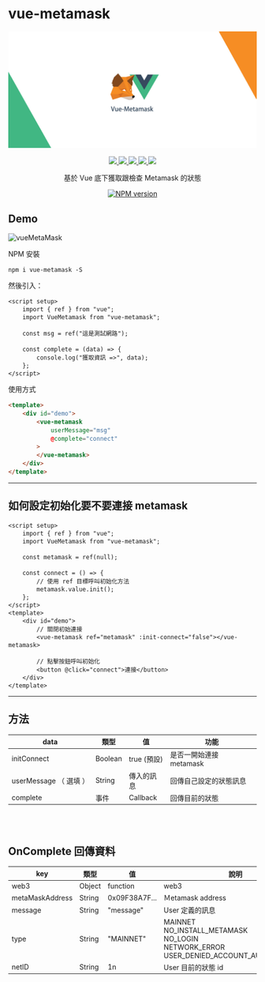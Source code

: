 # vue-metamask
![vueMetaMask](../assets/vueMetaMask.jpg)
<p align=center>
    <a target="_blank" href="https://vuejs.org/" title="vue">
        <img src="https://img.shields.io/badge/vue-%3E%203.0.0-brightgreen.svg">
    </a>
    <a target="_blank" href="http://nodejs.org/download/" title="Node version">
        <img src="https://img.shields.io/badge/node-%3E%3D%2020.0.0-brightgreen.svg">
    </a>
    <a target="_blank" href="http://nodejs.org/download/" title="Vite version">
        <img src="https://img.shields.io/badge/vite-%3E%3D%206.0.0-brightgreen.svg">
    </a>
    <a target="_blank" href="http://nodejs.org/download/" title="Vite version">
        <img src="https://img.shields.io/badge/web3-%3E%3D%204.0.0-brightgreen.svg">
    </a>
    <a target="_blank" href="https://github.com/MikeCheng1208/vue-metamask/pulls" title="PRs Welcome">
        <img src="https://img.shields.io/badge/PRs-welcome-blue.svg">
    </a>
</p>


<p align=center>基於 Vue 底下獲取跟檢查 Metamask 的狀態</p>


<p align="center">
<a target="_blank" href="https://www.npmjs.com/package/vue-metamask">
  <img src="https://nodei.co/npm/vue-metamask.png?downloads=true&downloadRank=true&stars=true" alt="NPM version">
</a>
</p>


## Demo
![vueMetaMask](../assets/operates.gif)

NPM 安裝
```
npm i vue-metamask -S
```

然後引入：
```vue
<script setup>
    import { ref } from "vue";
    import VueMetamask from "vue-metamask";
    
    const msg = ref("這是測試網路");

    const complete = (data) => {
        console.log("獲取資訊 =>", data);
    };
</script>
```

使用方式
```html
<template>
    <div id="demo">
        <vue-metamask 
            userMessage="msg" 
            @complete="connect"
        >
        </vue-metamask>
    </div>
</template>
```

---
## 如何設定初始化要不要連接 metamask
```vue
<script setup>
    import { ref } from "vue";
    import VueMetamask from "vue-metamask";
    
    const metamask = ref(null);

    const connect = () => {
        // 使用 ref 目標呼叫初始化方法
        metamask.value.init();
    };
</script>
<template>
    <div id="demo">
        // 關閉初始連接
        <vue-metamask ref="metamask" :init-connect="false"></vue-metamask>
        
        // 點擊按鈕呼叫初始化
        <button @click="connect">連接</button>
    </div>
</template>
```

---


## 方法

|data | 類型 | 值 | 功能 |
|-----------|-----------|-----------|---------------|
|initConnect | Boolean    |true (預設)| 是否一開始連接 metamask |
|userMessage （ 選填 ） | String    | 傳入的訊息 | 回傳自己設定的狀態訊息|
|complete | 事件     | Callback | 回傳目前的狀態 |

<br/>
<br/>


## OnComplete 回傳資料

|  key      |   類型     |    值     |  說明  |
|-----------|-----------|-----------|---------------|
| web3      | Object    | function  | web3  | 
| metaMaskAddress | String | 0x09F38A7F...  | Ｍetamask address  | 
| message   | String    | "message" | User 定義的訊息  | 
| type      | String    | "MAINNET" | MAINNET<br/>NO_INSTALL_METAMASK<br/>NO_LOGIN<br/>NETWORK_ERROR<br/>USER_DENIED_ACCOUNT_AUTHORIZATION | 
| netID     | String    |    1n    | User 目前的狀態 id | 






